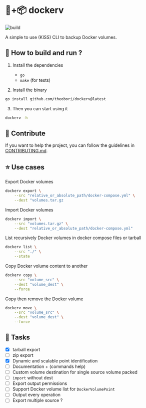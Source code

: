 # 🐋+📦 dockerv

![build](https://github.com/theobori/dockerv/actions/workflows/build.yml/badge.svg)

A simple to use (KISS) CLI to backup Docker volumes.

## 📖 How to build and run ?

1. Install the dependencies
    - `go`
    - `make` (for tests)

2. Install the binary
   
```bash
go install github.com/theobori/dockerv@latest
```
3. Then you can start using it

```bash
dockerv -h
```

## 🤝 Contribute

If you want to help the project, you can follow the guidelines in [CONTRIBUTING.md](./CONTRIBUTING.md).

## ⭐ Use cases

Export Docker volumes

```bash
dockerv export \
    --src "relative_or_absolute_path/docker-compose.yml" \
    --dest "volumes.tar.gz
```

Import Docker volumes

```bash
dockerv import \
    --src "volumes.tar.gz" \
    --dest "relative_or_absolute_path/docker-compose.yml"
```

List recursively Docker volumes in docker compose files or tarball

```bash
dockerv list \
    --src "./" \
    --state
```

Copy Docker volume content to another 

```bash
dockerv copy \
    --src "volume_src" \
    --dest "volume_dest" \
    --force
```

Copy then remove the Docker volume 

```bash
dockerv move \
    --src "volume_src" \
    --dest "volume_dest" \
    --force
```

## 🎉 Tasks

- [x] tarball export
- [ ] zip export
- [x] Dynamic and scalable point identification
- [ ] Documentation + (commands help)
- [ ] Custom volume destination for single source volume packed
- [ ] `import` without dest
- [ ] Export output permissions
- [ ] Support Docker volume list for `DockerVolumePoint`
- [ ] Output every operation
- [ ] Export multiple source ?
